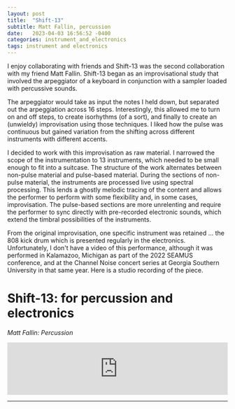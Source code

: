 ```yaml
---
layout: post
title:  "Shift-13"
subtitle: Matt Fallin, percussion
date:   2023-04-03 16:56:52 -0400
categories: instrument_and_electronics
tags: instrument and electronics
---
```

I enjoy collaborating with friends and Shift-13 was the second collaboration with my friend Matt Fallin. Shift-13 began as an improvisational study that involved the arpeggiator of a keyboard in conjunction with a sampler loaded with percussive sounds.

The arpeggiator would take as input the notes I held down, but separated out the arpeggiation across 16 steps. Interestingly, this allowed me to turn on and off steps, to create isorhythms (of a sort), and finally to create an (unwieldy) improvisation using those techniques. I liked how the pulse was continuous but gained variation from the shifting across different instruments with different accents.

I decided to work with this improvisation as raw material. I narrowed the scope of the instrumentation to 13 instruments, which needed to be small enough to fit into a suitcase. The structure of the work alternates between non-pulse material and pulse-based material. During the sections of non-pulse material, the instruments are processed live using spectral processing. This lends a ghostly melodic tracing of the content and allows the performer to perform with some flexibility and, in some cases, improvisation. The pulse-based sections are more unrelenting and require the performer to sync directly with pre-recorded electronic sounds, which extend the timbral possibilities of the instruments. 

From the original improvisation, one specific instrument was retained ... the 808 kick drum which is presented regularly in the electronics. Unfortunately, I don't have a video of this performance, although it was performed in Kalamazoo, Michigan as part of the 2022 SEAMUS conference, and at the Channel Noise concert series at Georgia Southern University in that same year. Here is a studio recording of the piece. 

# Shift-13: for percussion and electronics
*Matt Fallin: Percussion* <br>

<iframe style="border: 0; width: 100%; height: 120px;" src="https://bandcamp.com/EmbeddedPlayer/track=2453764063/size=large/bgcol=ffffff/linkcol=0687f5/tracklist=false/artwork=small/transparent=true/" seamless><a href="https://johnthompson3.bandcamp.com/track/shift-13">Shift-13 by John Thompson</a></iframe>

---
<br>